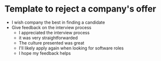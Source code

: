 # Template to reject a company's offer

- I wish company the best in finding a candidate
- Give feedback on the interview process
  - I appreciated the interview process
  - it was very straightforwarded
  - The culture presented was great
  - I'll likely apply again when looking for software roles
  - I hope my feedback helps
